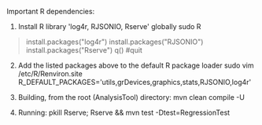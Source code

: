 Important R dependencies:

1. Install R library 'log4r, RJSONIO, Rserve' globally
sudo R
> install.packages("log4r")
> install.packages("RJSONIO")
> install.packages("Rserve")
> q() #quit

2. Add the listed packages above to the default R package loader
sudo vim /etc/R/Renviron.site
R_DEFAULT_PACKAGES='utils,grDevices,graphics,stats,RJSONIO,log4r'

3. Building, from the root (AnalysisTool) directory:
mvn clean compile -U

4. Running: 
pkill Rserve; Rserve && mvn test -Dtest=RegressionTest
